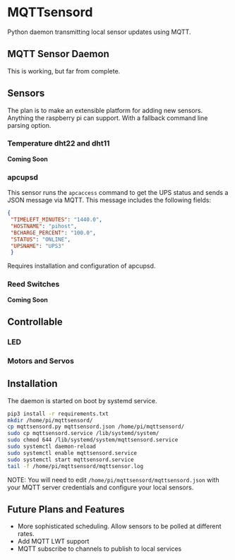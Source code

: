 # MQTTsensord

Python daemon transmitting local sensor updates using MQTT.

## MQTT Sensor Daemon

This is working, but far from complete.

## Sensors

The plan is to make an extensible platform for adding new
sensors. Anything the raspberry pi can support. With a fallback
command line parsing option.

### Temperature dht22 and dht11

**Coming Soon**

### apcupsd

This sensor runs the ``apcaccess`` command to get the UPS status and
sends a JSON message via MQTT. This message includes the following fields:

``` json
{
 "TIMELEFT_MINUTES": "1440.0",
 "HOSTNAME": "pihost",
 "BCHARGE_PERCENT": "100.0",
 "STATUS": "ONLINE",
 "UPSNAME": "UPS3"
 }
```

Requires installation and configuration of apcupsd.

### Reed Switches

**Coming Soon**

## Controllable

### LED

### Motors and Servos

## Installation

The daemon is started on boot by systemd service.

```bash
pip3 install -r requirements.txt
mkdir /home/pi/mqttsensord/
cp mqttsensord.py mqttsensord.json /home/pi/mqttsensord/
sudo cp mqttsensord.service /lib/systemd/system/
sudo chmod 644 /lib/systemd/system/mqttsensord.service
sudo systemctl daemon-reload
sudo systemctl enable mqttsensord.service
sudo systemctl start mqttsensord.service
tail -f /home/pi/mqttsensord/mqttsensor.log
```

NOTE: You will need to edit ``/home/pi/mqttsensord/mqttsensord.json``
with your MQTT server credentials and configure your local sensors.


## Future Plans and Features

* More sophisticated scheduling. Allow sensors to be polled at different rates.
* Add MQTT LWT support
* MQTT subscribe to channels to publish to local services
